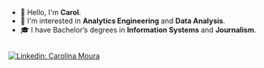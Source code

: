 - 👋 Hello, I'm **Carol**.
- 👀 I'm interested in **Analytics Engineering** and **Data Analysis**.
- 🎓 I have Bachelor’s degrees in **Information Systems** and **Journalism**.  

##

[![Linkedin: Carolina Moura](https://img.shields.io/badge/-LinkedIn-%230077B5?style=for-the-badge&logo=linkedin&logoColor=white&link=https://www.linkedin.com/in/carolinamns)](https://www.linkedin.com/in/carolinamns)
